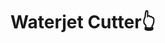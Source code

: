 ---
title : "Waterjet Cutter👆"
description: "Sorry I can't hear you!"
excerpt: "Sorry I can't hear you!"
date: false
lastmod: false
draft: false
weight: 7
images: ["waterjet cutter.png"]
url: "/machines/cwaterjetcutter/"

---